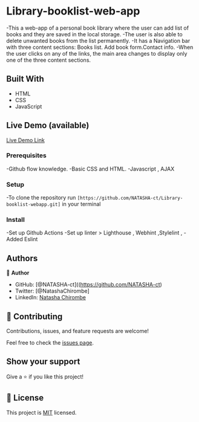 # Library-booklist-web-app

-This a web-app of a personal book library where the user can add list of books and they are saved in the local storage. 
-The user is also able to delete unwanted books from the list permanently.
-It has a Navigation bar with three content sections: Books list. Add book form.Contact info.
-When the user clicks on any of the links, the main area changes to display only one of the three content sections.   

## Built With

- HTML
- CSS
- JavaScript

## Live Demo (available)

[Live Demo Link](https://natasha-ct.github.io/Library-booklist-webapp/)


### Prerequisites
-Github flow knowledge.
-Basic CSS and HTML.
-Javascript , AJAX

### Setup
-To clone the repository run `[https://github.com/NATASHA-ct/Library-booklist-webapp.git]` in your terminal

### Install
-Set up Github Actions
-Set up linter > Lighthouse , Webhint ,Stylelint ,
-Added Eslint


## Authors

👤 **Author**

- GitHub: [@NATASHA-ct]((https://github.com/NATASHA-ct)
- Twitter: [@NatashaChirombe]
- LinkedIn: [Natasha Chirombe](linkedin.com/in/natasha-chirombe-1531aa17b)

## 🤝 Contributing

Contributions, issues, and feature requests are welcome!

Feel free to check the [issues page](../../issues/).

## Show your support

Give a ⭐️ if you like this project!

## 📝 License

This project is [MIT](./MIT.md) licensed.
